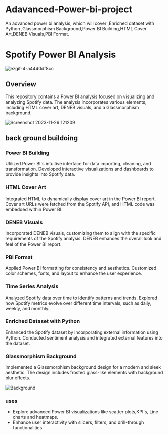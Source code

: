 # Adavanced-Power-bi-project
An advanced power bi analysis, which will cover ,Enriched dataset with  Python ,Glassmorphism Background,Power BI Building,HTML Cover Art,DENEB Visuals,PBI Format.


# Spotify Power BI Analysis

![ezgif-4-a4440df8cc](https://github.com/akhilkarthik/Adavanced-Power-bi-project/assets/40953068/393c4398-b248-4f2b-aafc-4a77e1ac6671)
## Overview

This repository contains a Power BI analysis focused on visualizing and analyzing Spotify data. The analysis incorporates various elements, including HTML cover art, DENEB visuals, and a Glassmorphism background.



![Screenshot 2023-11-26 121209](https://github.com/akhilkarthik/Adavanced-Power-bi-project/assets/40953068/66cd337d-985c-4210-b87e-33a5ea845950)


## back ground buildoing

### Power BI Building

Utilized Power BI's intuitive interface for data importing, cleaning, and transformation. Developed interactive visualizations and dashboards to provide insights into Spotify data.

### HTML Cover Art

Integrated HTML to dynamically display cover art in the Power BI report. Cover art URLs were fetched from the Spotify API, and HTML code was embedded within Power BI.

### DENEB Visuals

Incorporated DENEB visuals, customizing them to align with the specific requirements of the Spotify analysis. DENEB enhances the overall look and feel of the Power BI report.

### PBI Format

Applied Power BI formatting for consistency and aesthetics. Customized color schemes, fonts, and layout to enhance the user experience.

### Time Series Analysis

Analyzed Spotify data over time to identify patterns and trends. Explored how Spotify metrics evolve over different time intervals, such as daily, weekly, and monthly.

### Enriched Dataset with  Python

Enhanced the Spotify dataset by incorporating external information using Python. Conducted sentiment analysis and integrated external features into the dataset.

### Glassmorphism Background

Implemented a Glassmorphism background design for a modern and sleek aesthetic. The design includes frosted glass-like elements with background blur effects.

![Background](https://github.com/akhilkarthik/Adavanced-Power-bi-project/assets/40953068/dfc6fab0-42ea-41be-aa59-ff461677179f)




### uses

- Explore advanced Power BI visualizations like scatter plots,KPI's, Line charts and heatmaps.
- Enhance user interactivity with slicers, filters, and drill-through functionalities.


